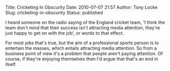 Title: Cricketing In Obscurity
Date: 2010-07-07 21:57
Author: Tony Locke
Slug: cricketing-in-obscurity
Status: published

I heard someone on the radio saying of the England cricket team, 'I think the team don't mind that their success isn't attracting media attention, they're just happy to get on with the job', or words to that effect.

For most jobs that's true, but the aim of a professional sports person is to entertain the masses, which entails attracting media attention. So from a business point of view it's a problem that people aren't paying attention. Of course, if they're enjoying themselves then I'd argue that that's an end in itself.
